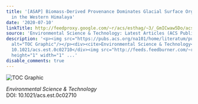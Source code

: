 ```yaml
---
title: '[ASAP] Biomass-Derived Provenance Dominates Glacial Surface Organic Carbon
  in the Western Himalaya'
date: '2020-07-10'
linkTitle: http://feedproxy.google.com/~r/acs/esthag/~3/_GmICwaw5Do/acs.est.0c02710
source: 'Environmental Science & Technology: Latest Articles (ACS Publications)'
description: '<p><img src="https://pubs.acs.org/na101/home/literatum/publisher/achs/journals/content/esthag/0/esthag.ahead-of-print/acs.est.0c02710/20200710/images/medium/es0c02710_0005.gif"
  alt="TOC Graphic"/></p><div><cite>Environmental Science & Technology</cite></div><div>DOI:
  10.1021/acs.est.0c02710</div><img src="http://feeds.feedburner.com/~r/acs/esthag/~4/_GmICwaw5Do"
  height="1" width="1" ...'
disable_comments: true
---
```

<p><img src="https://pubs.acs.org/na101/home/literatum/publisher/achs/journals/content/esthag/0/esthag.ahead-of-print/acs.est.0c02710/20200710/images/medium/es0c02710_0005.gif" alt="TOC Graphic"/></p><div><cite>Environmental Science & Technology</cite></div><div>DOI: 10.1021/acs.est.0c02710</div><img src="http://feeds.feedburner.com/~r/acs/esthag/~4/_GmICwaw5Do" height="1" width="1" ...